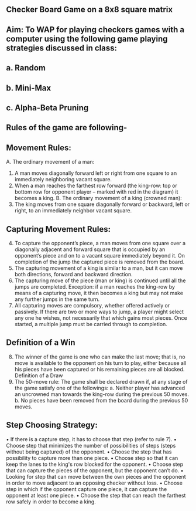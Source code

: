 ## Checker Board Game on a 8x8 square matrix

## Aim: To WAP for playing checkers games with a computer using the following game playing strategies discussed in class: 
## a. Random  
## b. Mini-Max  
## c. Alpha-Beta Pruning 


## Rules of the game are following-

## Movement Rules:
A. The ordinary movement of a man: 
1. A man moves diagonally forward left or right from one square to an immediately 
neighboring vacant square. 
2. When a man reaches the farthest row forward (the king-row: top or bottom row 
for opponent player – marked with red in the diagram) it becomes a king. 
B. The ordinary movement of a king (crowned man): 
3. The king moves from one square diagonally forward or backward, left or right, to 
an immediately neighbor vacant square. 

## Capturing Movement Rules: 
4. To capture the opponent’s piece, a man moves from one square over a diagonally 
adjacent and forward square that is occupied by an opponent’s piece and on to a 
vacant square immediately beyond it. On completion of the jump the captured 
piece is removed from the board. 
5. The capturing movement of a king is similar to a man, but it can move both 
directions, forward and backward direction. 
6. The capturing move of the piece (man or king) is continued until all the jumps are 
completed. 
Exception: if a man reaches the king-row by means of a capturing move, it then becomes 
a king but may not make any further jumps in the same turn. 
7. All capturing moves are compulsory, whether offered actively or passively. If 
there are two or more ways to jump, a player might select any one he wishes, not 
necessarily that which gains most pieces. Once started, a multiple jump must be 
carried through to completion. 

## Definition of a Win
8. The winner of the game is one who can make the last move; that is, no move is 
available to the opponent on his turn to play, either because all his pieces have 
been captured or his remaining pieces are all blocked. 
Definition of a Draw
9. The 50-move rule: The game shall be declared drawn if, at any stage of the game 
satisfy one of the followings: 
a. Neither player has advanced an uncrowned man towards the king-row 
during the previous 50 moves. 
b. No pieces have been removed from the board during the previous 50 
moves. 

## Step Choosing Strategy: 
• If there is a capture step, it has to choose that step (refer to rule 7). 
• Choose step that minimizes the number of possibilities of steps (steps without 
being captured) of the opponent. 
• Choose the step that has possibility to capture more than one piece. 
• Choose step so that it can keep the lanes to the king's row blocked for the 
opponent. 
• Choose step that can capture the pieces of the opponent, but the opponent can’t 
do. 
• Looking for step that can move between the own pieces and the opponent in order 
to move adjacent to an opposing checker without loss. 
• Choose step in which if the opponent capture one piece, it can capture the 
opponent at least one piece. 
• Choose the step that can reach the farthest row safely in order to become a king. 

